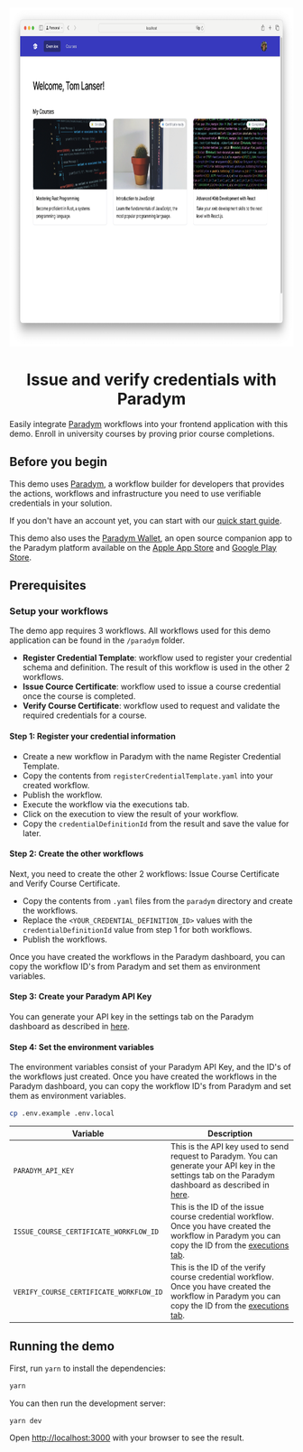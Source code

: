 <p align="center">
  <br />
<img src="/public/app-screenshot.png" alt="screenshot-demo" height="600px"/>

</p>

<h1 align="center"><b>Issue and verify credentials with Paradym</b></h1>

Easily integrate [Paradym](https://paradym.id) workflows into your frontend application with this demo. Enroll in university courses by proving prior course completions.

## Before you begin

This demo uses [Paradym](https://paradym.id), a workflow builder for developers that provides the actions, workflows and infrastructure you need to use verifiable credentials in your solution.

If you don't have an account yet, you can start with our [quick start guide](https://docs.paradym.id/).

This demo also uses the [Paradym Wallet](https://docs.paradym.id/integrating-with-a-holder-wallet/paradym-wallet), an open source companion app to the Paradym platform available on the [Apple App Store](https://apps.apple.com/nl/app/paradym-wallet/id6449846111?l=en) and [Google Play Store](https://play.google.com/store/apps/details?id=id.paradym.wallet).

## Prerequisites

### Setup your workflows

The demo app requires 3 workflows. All workflows used for this demo application can be found in the `/paradym` folder.

- **Register Credential Template**: workflow used to register your credential schema and definition. The result of this workflow is used in the other 2 workflows.
- **Issue Cource Certificate**: workflow used to issue a course credential once the course is completed.
- **Verify Course Certificate**: workflow used to request and validate the required credentials for a course.

#### Step 1: Register your credential information

- Create a new workflow in Paradym with the name Register Credential Template.
- Copy the contents from `registerCredentialTemplate.yaml` into your created workflow.
- Publish the workflow.
- Execute the workflow via the executions tab.
- Click on the execution to view the result of your workflow.
- Copy the `credentialDefinitionId` from the result and save the value for later.

#### Step 2: Create the other workflows

Next, you need to create the other 2 workflows: Issue Course Certificate and Verify Course Certificate.

- Copy the contents from `.yaml` files from the `paradym` directory and create the workflows.
- Replace the `<YOUR_CREDENTIAL_DEFINITION_ID>` values with the `credentialDefinitionId` value from step 1 for both workflows.
- Publish the workflows.

Once you have created the workflows in the Paradym dashboard, you can copy the workflow ID's from Paradym and set them as environment variables.

#### Step 3: Create your Paradym API Key

You can generate your API key in the settings tab on the Paradym dashboard as described in [here](https://docs.paradym.id/executing-a-workflow/api-execution#api-key).

#### Step 4: Set the environment variables

The environment variables consist of your Paradym API Key, and the ID's of the workflows just created. Once you have created the workflows in the Paradym dashboard, you can copy the workflow ID's from Paradym and set them as environment variables.

```bash
cp .env.example .env.local
```

| Variable                                | Description                                                                                                                                                                                                                   |
| --------------------------------------- | ----------------------------------------------------------------------------------------------------------------------------------------------------------------------------------------------------------------------------- |
| `PARADYM_API_KEY`                       | This is the API key used to send request to Paradym. You can generate your API key in the settings tab on the Paradym dashboard as described in [here](https://docs.paradym.id/executing-a-workflow/api-execution#api-key).   |
| `ISSUE_COURSE_CERTIFICATE_WORKFLOW_ID`  | This is the ID of the issue course credential workflow. Once you have created the workflow in Paradym you can copy the ID from the [executions tab](https://docs.paradym.id/executing-a-workflow/api-execution#workflow-id).  |
| `VERIFY_COURSE_CERTIFICATE_WORKFLOW_ID` | This is the ID of the verify course credential workflow. Once you have created the workflow in Paradym you can copy the ID from the [executions tab](https://docs.paradym.id/executing-a-workflow/api-execution#workflow-id). |

## Running the demo

First, run `yarn` to install the dependencies:

```bash
yarn
```

You can then run the development server:

```bash
yarn dev
```

Open [http://localhost:3000](http://localhost:3000) with your browser to see the result.
